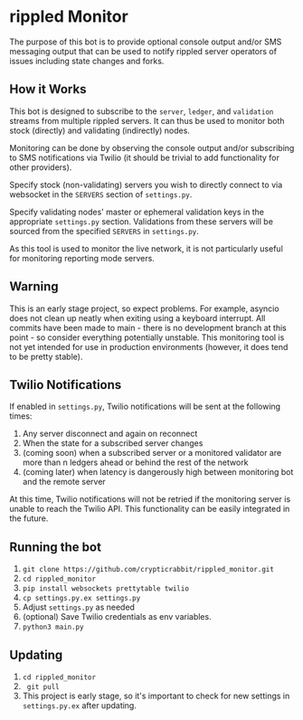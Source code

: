 # rippled Monitor
The purpose of this bot is to provide optional console output and/or SMS messaging output that can be used to notify rippled server operators of issues including state changes and forks.

## How it Works
This bot is designed to subscribe to the `server`, `ledger`, and `validation` streams from multiple rippled servers. It can thus be used to monitor both stock (directly) and validating (indirectly) nodes.

Monitoring can be done by observing the console output and/or subscribing to SMS notifications via Twilio (it should be trivial to add functionality for other providers).

Specify stock (non-validating) servers you wish to directly connect to via websocket in the `SERVERS` section of `settings.py`.

Specify validating nodes' master or ephemeral validation keys in the appropriate `settings.py` section. Validations from these servers will be sourced from the specified `SERVERS` in `settings.py`.

As this tool is used to monitor the live network, it is not particularly useful for monitoring reporting mode servers.

## Warning
This is an early stage project, so expect problems. For example, asyncio does not clean up neatly when exiting using a keyboard interrupt. All commits have been made to main - there is no development branch at this point - so consider everything potentially unstable. This monitoring tool is not yet intended for use in production environments (however, it does tend to be pretty stable).

## Twilio Notifications
If enabled in `settings.py`, Twilio notifications will be sent at the following times:
1. Any server disconnect and again on reconnect
2. When the state for a subscribed server changes
3. (coming soon) when a subscribed server or a monitored validator are more than n ledgers ahead or behind the rest of the network
4. (coming later) when latency is dangerously high between monitoring bot and the remote server

At this time, Twilio notifications will not be retried if the monitoring server is unable to reach the Twilio API. This functionality can be easily integrated in the future.

## Running the bot
1. `git clone https://github.com/crypticrabbit/rippled_monitor.git`
2. `cd rippled_monitor`
3. `pip install websockets prettytable twilio`
4. `cp settings.py.ex settings.py`
5. Adjust `settings.py` as needed
6. (optional) Save Twilio credentials as env variables.
7. `python3 main.py`

## Updating
1. `cd rippled_monitor`
2. ` git pull`
3. This project is early stage, so it's important to check for new settings in `settings.py.ex` after updating.
